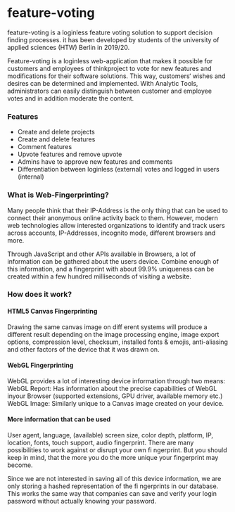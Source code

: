 # feature-voting

feature-voting is a loginless feature voting solution to support decision finding processes. it has been developed by students of the university of applied sciences (HTW) Berlin in 2019/20.

Feature-voting is a loginless web-application that makes it possible for customers and employees of thinkproject to vote for new features and modifications for their software solutions. This way, customers‘ wishes and desires can be determined and implemented. With Analytic Tools, administrators can easily distinguish between customer and employee votes and in addition moderate the content.

### Features

- Create and delete projects
- Create and delete features
- Comment features
- Upvote features and remove upvote
- Admins have to approve new features and comments
- Differentiation between loginless (external) votes and logged in users (internal)

### What is Web-Fingerprinting?

Many people think that their IP-Address is the only thing that can be used to connect their anonymous online activity back to them. However, modern web technologies allow interested organizations to identify and track users across accounts, IP-Addresses, incognito mode, different browsers and more.

Through JavaScript and other APIs available in Browsers, a lot of information can be gathered about the users device. Combine enough of this information, and a fingerprint with about 99.9% uniqueness can be created within a few hundred milliseconds of visiting a website.

### How does it work?

#### HTML5 Canvas Fingerprinting

Drawing the same canvas image on diff erent systems will produce a different result depending on the image processing engine, image export options, compression level, checksum, installed fonts & emojis,  anti-aliasing and other factors of the device that it was drawn on.

#### WebGL Fingerprinting

WebGL provides a lot of interesting device information through two means: WebGL Report: Has  information about the precise capabilities of WebGL inyour Browser (supported extensions, GPU driver, available memory etc.) WebGL Image: Similarly unique to a Canvas image created on your device.

#### More information that can be used

User agent, language, (available) screen size, color depth, platform, IP, location, fonts, touch support, audio fingerprint. There are many possibilities to work against or disrupt your own fi ngerprint. But you should keep in mind, that the more you do the more unique your fingerprint may become.

Since we are not interested in saving all of this device information, we are only storing a hashed representation of the fi ngerprints in our database. This  works  the  same  way  that  companies can save and verify your login password  without  actually  knowing  your password.
